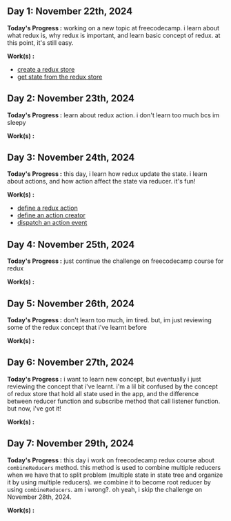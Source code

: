 ## Day 1: November 22th, 2024

**Today's Progress :**  working on a new topic at freecodecamp. i learn about what redux is, why redux is important, and learn basic concept of redux. at this point, it's still easy.

**Work(s) :**
- [create a redux store](/resources/create-a-redux-store.js)
- [get state from the redux store](/resources/get-state-from-the-redux-store.js)

## Day 2: November 23th, 2024

**Today's Progress :**  learn about redux action. i don't learn too much bcs im sleepy

**Work(s) :**

## Day 3: November 24th, 2024

**Today's Progress :**  this day, i learn how redux update the state. i learn about actions, and how action affect the state via reducer. it's fun!

**Work(s) :**
- [define a redux action](/resources/redux/define-a-redux-action.js)
- [define an action creator](/resources/redux/define-an-action-creator.js)
- [dispatch an action event](/resources/redux/dispatch-an-action-event.js)

## Day 4: November 25th, 2024

**Today's Progress :**  just continue the challenge on freecodecamp course for redux

**Work(s) :** 

## Day 5: November 26th, 2024

**Today's Progress :**  don't learn too much, im tired. but, im just reviewing some of the redux concept that i've learnt before

**Work(s) :**

## Day 6: November 27th, 2024

**Today's Progress :**  i want to learn new concept, but eventually i just reviewing the concept that i've learnt. i'm a lil bit confused by the concept of redux store that hold all state used in the app, and the difference between reducer function and subscribe method that call listener function. but now, i've got it!

**Work(s) :**

## Day 7: November 29th, 2024

**Today's Progress :**  this day i work on freecodecamp redux course about `combineReducers` method. this method is used to combine multiple reducers when we have that to split problem (multiple state in state tree and organize it by using multiple reducers).  we combine it to become root reducer by using `combineReducers`. am i wrong?. oh yeah, i skip the challenge on November 28th, 2024. 

**Work(s) :**

